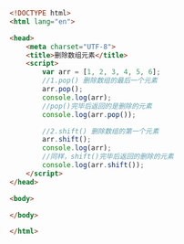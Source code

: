 
<BlogInfo id="418" title="33.删除数组元素" author="白日梦想猿" pv=0 read_times=0 pre_cost_time=0分23秒 category="js学习" tag_list="['js学习']" create_time="2020.08.05 16:24:31" update_time="2023.03.11 14:58:39" />

```html
<!DOCTYPE html>
<html lang="en">

<head>
    <meta charset="UTF-8">
    <title>删除数组元素</title>
    <script>
        var arr = [1, 2, 3, 4, 5, 6];
        //1.pop() 删除数组的最后一个元素
        arr.pop();
        console.log(arr);
        //pop()完毕后返回的是删除的元素
        console.log(arr.pop());

        //2.shift() 删除数组的第一个元素
        arr.shift();
        console.log(arr);
        //同样，shift()完毕后返回的删除的元素
        console.log(arr.shift());
    </script>
</head>

<body>

</body>

</html>
```
